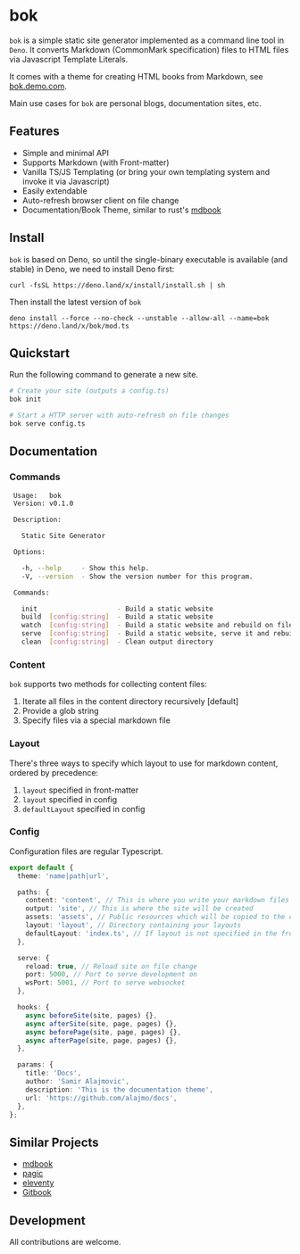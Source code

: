 # bok

`bok` is a simple static site generator implemented as a command line tool in `Deno`. It converts Markdown (CommonMark specification) files to HTML files via Javascript Template Literals.

It comes with a theme for creating HTML books from Markdown, see [bok.demo.com](https://google.com).

Main use cases for `bok` are personal blogs, documentation sites, etc.

## Features

- Simple and minimal API
- Supports Markdown (with Front-matter)
- Vanilla TS/JS Templating (or bring your own templating system and invoke it via Javascript)
- Easily extendable
- Auto-refresh browser client on file change
- Documentation/Book Theme, similar to rust's [mdbook](https://github.com/rust-lang/mdBook)

## Install

`bok` is based on Deno, so until the single-binary executable is available (and stable) in Deno, we need to install Deno first:

```
curl -fsSL https://deno.land/x/install/install.sh | sh
```

Then install the latest version of `bok`

```
deno install --force --no-check --unstable --allow-all --name=bok https://deno.land/x/bok/mod.ts
```

## Quickstart

Run the following command to generate a new site.

```sh
# Create your site (outputs a config.ts)
bok init

# Start a HTTP server with auto-refresh on file changes
bok serve config.ts
```

## Documentation

### Commands

```sh
 Usage:   bok
 Version: v0.1.0

 Description:

   Static Site Generator

 Options:

   -h, --help     - Show this help.
   -V, --version  - Show the version number for this program.

 Commands:

   init                    - Build a static website
   build  [config:string]  - Build a static website
   watch  [config:string]  - Build a static website and rebuild on file changes
   serve  [config:string]  - Build a static website, serve it and rebuild on file changes
   clean  [config:string]  - Clean output directory
```

### Content

`bok` supports two methods for collecting content files:

1. Iterate all files in the content directory recursively [default]
2. Provide a glob string
3. Specify files via a special markdown file

### Layout

There's three ways to specify which layout to use for markdown content, ordered by precedence:

1. `layout` specified in front-matter
2. `layout` specified in config
3. `defaultLayout` specified in config

### Config

Configuration files are regular Typescript.

```typescript
export default {
  theme: 'name|path|url',

  paths: {
    content: 'content', // This is where you write your markdown files
    output: 'site', // This is where the site will be created
    assets: 'assets', // Public resources which will be copied to the output directory
    layout: 'layout', // Directory containing your layouts
    defaultLayout: 'index.ts', // If layout is not specified in the front-matter section of the markdown files, use this layout
  },

  serve: {
    reload: true, // Reload site on file change
    port: 5000, // Port to serve development on
    wsPort: 5001, // Port to serve websocket
  },

  hooks: {
    async beforeSite(site, pages) {},
    async afterSite(site, page, pages) {},
    async beforePage(site, page, pages) {},
    async afterPage(site, page, pages) {},
  },

  params: {
    title: 'Docs',
    author: 'Samir Alajmovic',
    description: 'This is the documentation theme',
    url: 'https://github.com/alajmo/docs',
  },
};
```

## Similar Projects

- [mdbook](https://github.com/rust-lang/mdBook)
- [pagic](https://github.com/xcatliu/pagic)
- [eleventy](https://github.com/11ty/eleventy)
- [Gitbook](https://www.gitbook.com)

## Development

All contributions are welcome.
